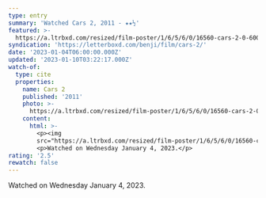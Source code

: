 ```yaml
---
type: entry
summary: 'Watched Cars 2, 2011 - ★★½'
featured: >-
  https://a.ltrbxd.com/resized/film-poster/1/6/5/6/0/16560-cars-2-0-600-0-900-crop.jpg?v=cb91a3561f
syndication: 'https://letterboxd.com/benji/film/cars-2/'
date: '2023-01-04T06:00:00.000Z'
updated: '2023-01-10T03:22:17.000Z'
watch-of:
  type: cite
  properties:
    name: Cars 2
    published: '2011'
    photo: >-
      https://a.ltrbxd.com/resized/film-poster/1/6/5/6/0/16560-cars-2-0-600-0-900-crop.jpg?v=cb91a3561f
    content:
      html: >-
        <p><img
        src="https://a.ltrbxd.com/resized/film-poster/1/6/5/6/0/16560-cars-2-0-600-0-900-crop.jpg?v=cb91a3561f"/></p>
        <p>Watched on Wednesday January 4, 2023.</p>
rating: '2.5'
rewatch: false
---
```

Watched on Wednesday January 4, 2023.
